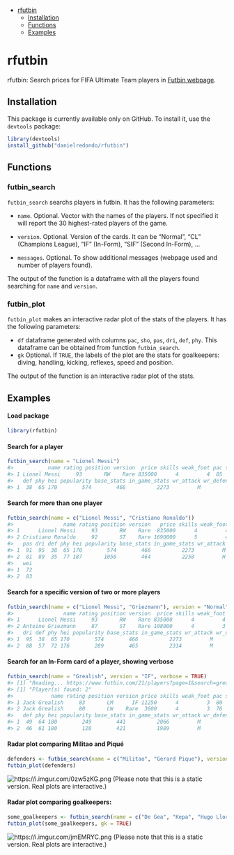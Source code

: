 -   [rfutbin](#rfutbin)
    -   [Installation](#installation)
    -   [Functions](#functions)
    -   [Examples](#examples)

rfutbin
=======

rfutbin: Search prices for FIFA Ultimate Team players in [Futbin
webpage](https://www.futbin.com).

Installation
------------

This package is currently available only on GitHub. To install it, use
the `devtools` package:

``` r
library(devtools)
install_github("danielredondo/rfutbin")
```

Functions
---------

### futbin\_search

`futbin_search` searchs players in futbin. It has the following
parameters:

-   `name`. Optional. Vector with the names of the players. If not
    specified it will report the 30 highest-rated players of the game.

-   `version`. Optional. Version of the cards. It can be “Normal”, “CL”
    (Champions League), “IF” (In-Form), “SIF” (Second In-Form), …

-   `messages`. Optional. To show additional messages (webpage used and
    number of players found).

The output of the function is a dataframe with all the players found
searching for `name` and `version`.

### futbin\_plot

`futbin_plot` makes an interactive radar plot of the stats of the
players. It has the following parameters:

-   `df` dataframe generated with columns `pac`, `sho`, `pas`, `dri`,
    `def`, `phy`. This dataframe can be obtained from function
    `futbin_search`.
-   `gk` Optional. If `TRUE`, the labels of the plot are the stats for
    goalkeepers: diving, handling, kicking, reflexes, speed and
    position.

The output of the function is an interactive radar plot of the stats.

Examples
--------

#### Load package

``` r
library(rfutbin)
```

#### Search for a player

``` r
futbin_search(name = "Lionel Messi")
#>           name rating position version  price skills weak_foot pac sho pas dri
#> 1 Lionel Messi     93       RW    Rare 835000      4         4  85  92  91  95
#>   def phy hei popularity base_stats in_game_stats wr_attack wr_defense wei
#> 1  38  65 170        574        466          2273         M          L  72
```

#### Search for more than one player

``` r
futbin_search(name = c("Lionel Messi", "Cristiano Ronaldo"))
#>                name rating position version   price skills weak_foot pac sho
#> 1      Lionel Messi     93       RW    Rare  835000      4         4  85  92
#> 2 Cristiano Ronaldo     92       ST    Rare 1690000      5         4  89  93
#>   pas dri def phy hei popularity base_stats in_game_stats wr_attack wr_defense
#> 1  91  95  38  65 170        574        466          2273         M          L
#> 2  81  89  35  77 187       1056        464          2258         H          L
#>   wei
#> 1  72
#> 2  83
```

#### Search for a specific version of two or more players

``` r
futbin_search(name = c("Lionel Messi", "Griezmann"), version = "Normal")
#>                name rating position version  price skills weak_foot pac sho pas
#> 1      Lionel Messi     93       RW    Rare 835000      4         4  85  92  91
#> 2 Antoine Griezmann     87       ST    Rare 108000      4         3  79  85  84
#>   dri def phy hei popularity base_stats in_game_stats wr_attack wr_defense wei
#> 1  95  38  65 170        574        466          2273         M          L  72
#> 2  88  57  72 176        289        465          2314         M          M  73
```

#### Search for an In-Form card of a player, showing verbose

``` r
futbin_search(name = "Grealish", version = "IF", verbose = TRUE)
#> [1] "Reading... https://www.futbin.com/21/players?page=1&search=grealish"
#> [1] "Player(s) found: 2"
#>            name rating position version price skills weak_foot pac sho pas dri
#> 1 Jack Grealish     83       LM      IF 11250      4         3  80  77  84  87
#> 2 Jack Grealish     80       LW    Rare  3600      4         3  76  74  80  84
#>   def phy hei popularity base_stats in_game_stats wr_attack wr_defense wei
#> 1  49  64 180        249        441          2066         M          M  68
#> 2  46  61 180        128        421          1989         M          M  68
```

#### Radar plot comparing Militao and Piqué

``` r
defenders <- futbin_search(name = c("Militao", "Gerard Pique"), version = "Normal")
futbin_plot(defenders)
```

![<a href="https://i.imgur.com/0zw5zKG.png" class="uri">https://i.imgur.com/0zw5zKG.png</a>](https://i.imgur.com/0zw5zKG.png)
(Please note that this is a static version. Real plots are interactive.)

#### Radar plot comparing goalkeepers:

``` r
some_goalkeepers <- futbin_search(name = c("De Gea", "Kepa", "Hugo Lloris"), version = "Normal")
futbin_plot(some_goalkeepers, gk = TRUE)
```

![<a href="https://i.imgur.com/jmEMRYC.png" class="uri">https://i.imgur.com/jmEMRYC.png</a>](https://i.imgur.com/jmEMRYC.png)
(Please note that this is a static version. Real plots are interactive.)
